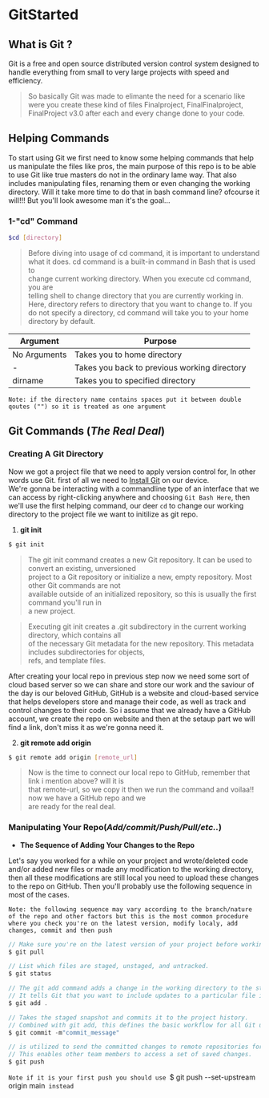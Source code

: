 # GitStarted

## What is Git ?

Git is a free and open source distributed version control system designed to handle everything from small to very large projects with speed and efficiency.

> So basically Git was made to elimante the need for a scenario like  
> were you create these kind of files Finalproject, FinalFinalproject,  
> FinalProject v3.0 after each and every change done  to your code.

## Helping Commands

To start using Git we first need to know some helping commands that help us manipulate the files like pros,
the main purpose of this repo is to be able to use Git like true masters do not in the ordinary lame way.
That also includes manipulating files, renaming them or even changing the working directory. Will it take 
more time to do that in bash command line? ofcourse it will!!! But you'll look awesome man it's the goal...

### 1-"cd" Command

```sh
$cd [directory] 
```
> Before diving into usage of cd command, it is important to understand  
> what it does. cd command is a built-in command in Bash that is used to  
> change current working directory. When you execute cd command, you are  
> telling shell to change directory that you are currently working in.  
> Here, directory refers to directory that you want to change to. If you  
> do not specify a directory, cd command will take you to your home  
> directory by default.

| Argument | Purpose |
| -------- | ------- |
| No Arguments | Takes you to home directory |
| - | Takes you back to previous working directory |
| dirname | Takes you to specified directory |

`Note: if the directory name contains spaces put it between double qoutes ("") so it is treated as one argument`

## Git Commands (***The Real Deal***)

### Creating A Git Directory

Now we got a project file that we need to apply version control for, In other words use Git. first of all we need to [Install Git][Git] on our device.  
We're gonna be interacting with a commandline type of an interface that we can access by right-clicking anywhere and choosing `Git Bash Here`, then we'll use the first helping command, our deer `cd` to change our working directory to the project file we want to initilize as git repo.

1. **git init**

```sh
$ git init
```
> The git init command creates a new Git repository. It can be used to convert an existing, unversioned  
> project to a Git repository or initialize a new, empty repository. Most other Git commands are not  
> available outside of an initialized repository, so this is usually the first command you'll run in  
> a new project.

> Executing git init creates a .git subdirectory in the current working directory, which contains all  
> of the necessary Git metadata for the new repository. This metadata includes subdirectories for objects,  
> refs, and template files.

After creating your local repo in previous step now we need some sort of cloud based server so we can share and store our work and the saviour of the day is our beloved GitHub, GitHub is a website and cloud-based service that helps developers store and manage their code, as well as track and control changes to their code.
So i assume that we already have a GitHub account, we create the repo on website and then at the setaup part we will find a link, don't miss it as we're gonna need it.

2. **git remote add origin**

```sh
$ git remote add origin [remote_url]
```
> Now is the time to connect our local repo to GitHub, remember that link i mention above? will it is  
> that remote-url, so we copy it then we run the command and voilaa!! now we have a GitHub repo and we  
> are ready for the real deal. 

### Manipulating Your Repo(***Add/commit/Push/Pull/etc..***) 

- **The Sequence of Adding Your Changes to the Repo**

Let's say you worked for a while on your project and wrote/deleted code and/or added new files or made any modification to the working directory, then all these modifications are still local you need to upload these changes to the repo on GitHub. Then you'll probably use the following sequence in most of the cases.

`Note: the following sequence may vary according to the branch/nature of the repo and other factors but this is the most common procedure where you check you're on the latest version, modify localy, add changes, commit and then push`

```c
// Make sure you're on the latest version of your project before working on it 
$ git pull

// List which files are staged, unstaged, and untracked. 
$ git status

// The git add command adds a change in the working directory to the staging area. 
// It tells Git that you want to include updates to a particular file in the next commit.
$ git add .

// Takes the staged snapshot and commits it to the project history. 
// Combined with git add, this defines the basic workflow for all Git users.
$ git commit -m"commit_message"

// is utilized to send the committed changes to remote repositories for collaboration.
// This enables other team members to access a set of saved changes.
$ git push
```
`Note if it is your first push you should use `$ git push --set-upstream origin main` instead`

[Git]:<https://git-scm.com/downloads>